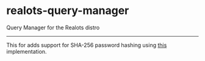 # realots-query-manager
Query Manager for the Realots distro

---

This for adds support for SHA-256 password hashing using [this](http://www.zedwood.com/article/cpp-sha256-function) implementation.
